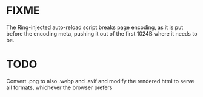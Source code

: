 FIXME
=====

The Ring-injected auto-reload script breaks page encoding, as it is put before the encoding meta, pushing it out of the first 1024B where it needs to be.

TODO
====

Convert .png to also .webp and .avif and modify the rendered html to serve all formats, whichever the browser prefers
